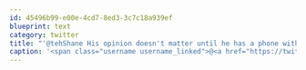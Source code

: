 ```yaml
---
id: 45496b99-e00e-4cd7-8ed3-3c7c18a939ef
blueprint: text
category: twitter
title: "'@tehShane His opinion doesn't matter until he has a phone with &gt;4k memory on-board @rlestage"
caption: '<span class="username username_linked">@<a href="https://twitter.com/tehShane" title="Shane Lawrence">tehShane</a></span> His opinion doesn''t matter until he has a phone with &gt;4k memory on-board @rlestage'
---
```

